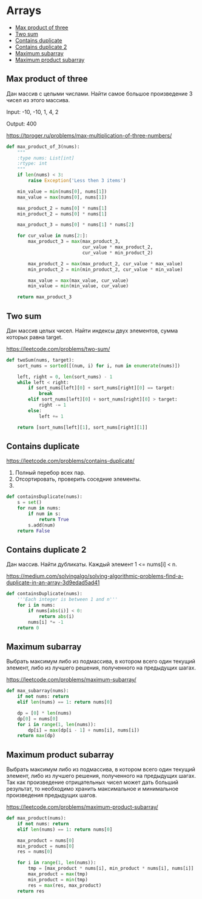 # Arrays

+ [Max product of three](#max-product-of-three)
+ [Two sum](#two-sum)
+ [Contains duplicate](#contains-duplicate)
+ [Contains duplicate 2](#contains-duplicate-2)
+ [Maximum subarray](#maximum-subarray)
+ [Maximum product subarray](#maximum-product-subarray)


## Max product of three

Дан массив с целыми числами. Найти самое большое произведение 3 чисел из этого массива.

Input: -10, -10, 1, 4, 2

Output: 400

https://tproger.ru/problems/max-multiplication-of-three-numbers/

```python
def max_product_of_3(nums):
    """
    :type nums: List[int]
    :rtype: int
    """
    if len(nums) < 3:
        raise Exception('Less then 3 items')

    min_value = min(nums[0], nums[1])
    max_value = max(nums[0], nums[1])

    max_product_2 = nums[0] * nums[1]
    min_product_2 = nums[0] * nums[1]

    max_product_3 = nums[0] * nums[1] * nums[2]

    for cur_value in nums[2:]:
        max_product_3 = max(max_product_3,
                            cur_value * max_product_2,
                            cur_value * min_product_2)

        max_product_2 = max(max_product_2, cur_value * max_value)
        min_product_2 = min(min_product_2, cur_value * min_value)

        max_value = max(max_value, cur_value)
        min_value = min(min_value, cur_value)

    return max_product_3
```

## Two sum

Дан массив целых чисел. Найти индексы двух элементов, сумма которых равна target.

https://leetcode.com/problems/two-sum/

```python
def twoSum(nums, target):
    sort_nums = sorted([(num, i) for i, num in enumerate(nums)])

    left, right = 0, len(sort_nums) - 1
    while left < right:
        if sort_nums[left][0] + sort_nums[right][0] == target:
            break
        elif sort_nums[left][0] + sort_nums[right][0] > target:
            right -= 1
        else:
            left += 1

    return [sort_nums[left][1], sort_nums[right][1]]
```

## Contains duplicate

https://leetcode.com/problems/contains-duplicate/

1. Полный перебор всех пар.
2. Отсортировать, проверить соседние элементы.
3. 

```python
def containsDuplicate(nums):
    s = set()
    for num in nums:
        if num in s:
            return True
        s.add(num)
    return False
```

## Contains duplicate 2 

Дан массив. Найти дубликаты. Каждый элемент 1 <= nums[i] < n. 

https://medium.com/solvingalgo/solving-algorithmic-problems-find-a-duplicate-in-an-array-3d9edad5ad41

```python
def containsDuplicate(nums):
    '''Each integer is between 1 and n'''
    for i in nums:
        if nums[abs(i)] < 0:
            return abs(i)
        nums[i] *= -1
    return 0
```

## Maximum subarray

Выбрать максимум либо из подмассива, в котором всего один текущий элемент, либо из лучшего решения, полученного на предыдущих шагах.

https://leetcode.com/problems/maximum-subarray/

```python
def max_subarray(nums):
    if not nums: return
    elif len(nums) == 1: return nums[0]

    dp = [0] * len(nums)
    dp[0] = nums[0]
    for i in range(1, len(nums)):
        dp[i] = max(dp[i - 1] + nums[i], nums[i])
    return max(dp)
```

## Maximum product subarray

Выбрать максимум либо из подмассива, в котором всего один текущий элемент, либо из лучшего решения, полученного на предыдущих шагах. Так как произведение отрицательных чисел может дать больший результат, то необходимо хранить максимальное и минимальное произведения предыдущих шагов.

https://leetcode.com/problems/maximum-product-subarray/

```python
def max_product(nums):
    if not nums: return
    elif len(nums) == 1: return nums[0]

    max_product = nums[0]
    min_product = nums[0]
    res = nums[0]

    for i in range(1, len(nums)):
        tmp = [max_product * nums[i], min_product * nums[i], nums[i]]
        max_product = max(tmp)
        min_product = min(tmp)
        res = max(res, max_product)
    return res
```
